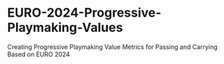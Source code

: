 # EURO-2024-Progressive-Playmaking-Values
Creating Progressive Playmaking Value Metrics for Passing and Carrying Based on EURO 2024

